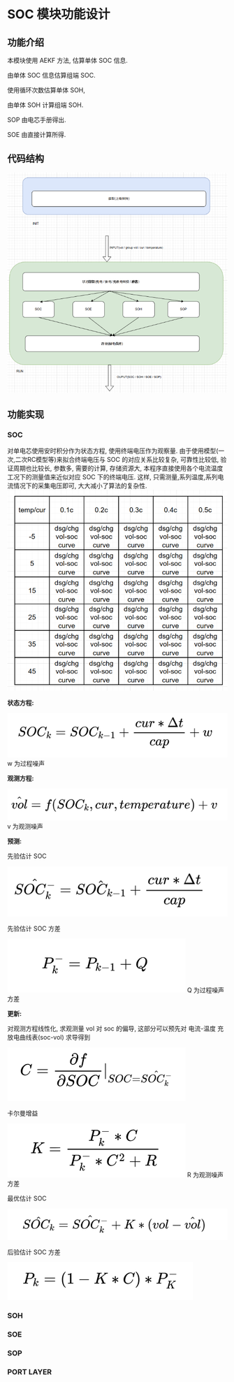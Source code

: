 # SOC 模块功能设计

## 功能介绍

本模块使用 AEKF 方法, 估算单体 SOC 信息. 

由单体 SOC 信息估算组端 SOC. 

使用循环次数估算单体 SOH, 

由单体 SOH 计算组端 SOH. 

SOP 由电芯手册得出. 

SOE 由直接计算所得.

## 代码结构

![](doc/code_structure.png)

## 功能实现

### SOC

对单电芯使用安时积分作为状态方程, 使用终端电压作为观察量. 由于使用模型(一次,二次RC模型等)来拟合终端电压与 SOC 的对应关系比较复杂, 可靠性比较低, 验证周期也比较长, 参数多, 需要的计算, 存储资源大, 本程序直接使用各个电流温度工况下的测量值来近似对应 SOC 下的终端电压. 这样, 只需测量,系列温度,系列电流情况下的采集电压即可, 大大减小了算法的复杂性.
![](doc/curve_matrix.png)

**状态方程:**

![](doc/state_equation.png)
w 为过程噪声

**观测方程:**

![](doc/observation_equation.png)
v 为观测噪声

**预测:**

先验估计 SOC

![](doc/calculate_soc.png)

先验估计 SOC 方差

![](doc/calculate_p.png)
Q 为过程噪声方差

**更新:**

对观测方程线性化, 求观测量 vol 对 soc 的偏导, 这部分可以预先对 电流-温度 充放电曲线表(soc-vol) 求导得到

![](doc/partial_derivative.png)

卡尔曼增益

![](doc/K.png)
R 为观测噪声方差

最优估计 SOC

![](doc/optimal_estimate_soc.png)

后验估计 SOC 方差

![](doc/update_p.png)

### SOH

### SOE

### SOP

### PORT LAYER
